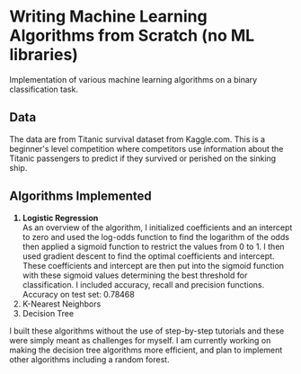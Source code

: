 # Writing Machine Learning Algorithms from Scratch (no ML libraries) 
Implementation of various machine learning algorithms on a binary classification task.

## Data
The data are from Titanic survival dataset from Kaggle.com. This is a beginner's level competition where competitors use information about the Titanic passengers to predict if they survived or perished on the sinking ship.

## Algorithms Implemented
<ol>
<li style="font-weight: bold;">Logistic Regression</li>
As an overview of the algorithm, I initialized coefficients and an intercept to zero and used the log-odds function to find the logarithm of the odds then applied a sigmoid function to restrict the values from 0 to 1. I then used gradient descent to find the optimal coefficients and intercept. These coefficients and intercept are then put into the sigmoid function with these sigmoid values determining the best threshold for classification. I included accuracy, recall and precision functions.
Accuracy on test set: 0.78468
<li>K-Nearest Neighbors</li>
<li>Decision Tree</li>
</ol>

I built these algorithms without the use of step-by-step tutorials and these were simply meant as challenges for myself. I am currently working on making the decision tree algorithms more efficient, and plan to implement other algorithms including a random forest.
